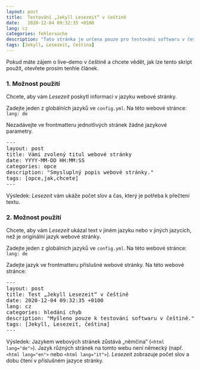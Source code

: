 ```yaml
---
layout: post
title:  Testování „Jekyll Lesezeit“ v češtině
date:   2020-12-04 09:32:35 +0100
lang: cz
categories: fehlersuche
description: "Tato stránka je určena pouze pro testování softwaru v češtině."
tags: [Jekyll, Lesezeit, čeština]
---
```

Pokud máte zájem o live–demo v češtině a chcete vědět, jak lze tento skript použít, otevřete prosím tenhle článek.
<!--more-->

### 1. Možnost použití

Chcete, aby vám <em>Lesezeit</em> poskytl informaci v jazyku webové stránky.

Zadejte jeden z globálních jazyků ve <code>config.yml</code>. Na této webové stránce: <code>lang: de</code>

Nezadávejte ve frontmatteru jednotlivých stránek žádné jazykové parametry.

<pre>
---
layout: post
title: Vámi zvolený titul webové stránky
date: YYYY-MM-DD HH:MM:SS
categories: opce
description: "Smysluplný popis webové stránky."
tags: [opce,jak,chcete]
---
</pre>

Výsledek: <em>Lesezeit</em> vám ukáže počet slov a čas, který je potřeba k přečtení textu.

### 2. Možnost použití

Chcete, aby vám <em>Lesezeit</em> ukázal text v jiném jazyku nebo v jiných jazycích, než je originální jazyk webové stránky.

Zadejte jeden z globálních jazyků ve <code>config.yml</code>. Na této webové stránce: <code>lang: de</code>

Zadejte jazyk ve frontmatteru příslušné webové stránky. Na této webové stránce:

<pre>
---
layout: post
title: Test „Jekyll Lesezeit“ v češtině
date: 2020-12-04 09:32:35 +0100
lang: cz
categories: hledání chyb
description: "Myšleno pouze k testování softwaru v češtině."
tags: [Jekyll, Lesezeit, čeština]
---
</pre>

Výsledek: Jazykem webových stránek zůstává „němčina“ (<code>&#60;html lang=&#34;de&#34;&#62;</code>). Jazyk různých stránek na tomto webu není německý (<abbr>např.</abbr> <code>&#60;html lang=&#34;en&#34;&#62;</code> nebo <code>&#60;html lang=&#34;it&#34;&#62;</code>). <em>Lesezeit</em> zobrazuje počet slov a dobu čtení v příslušném jazyce stránky.
